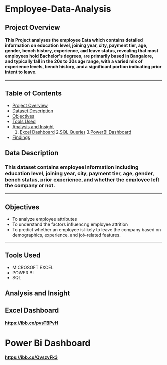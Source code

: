# Employee-Data-Analysis
## Project Overview
#### This Project analyses the employee Data which contains detailed information on education level, joining year, city, payment tier, age, gender, bench history, experience, and leave status, revealing that most employees hold Bachelor's degrees, are primarily based in Bangalore, and typically fall in the 20s to 30s age range, with a varied mix of experience levels, bench history, and a significant portion indicating prior intent to leave.
---
## Table of Contents
+ [Project Overview](#Project-Overview)
+ [Dataset Description](#Dataset-Description)
+ [Objectives](#Objectives)
+ [Tools Used](#Tools-Used)
+ [Analysis and Insight](#Analysisand-Insight)   
  1. [Excel Dashboard](#excel-dashboard)
2.[SQL Queries](#sql-queries)
3.[PowerBi Dashboard](#PowerBi-Dashboard)
+ [Findings](#Findings)
## Data Description
### This dataset contains employee information including education level, joining year, city, payment tier, age, gender, bench status, prior experience, and whether the employee left the company or not.
---

## Objectives
 + To analyze employee attributes 
 + To understand the factors influencing employee attrition  
 + To predict whether an employee is likely to leave the company based on demographics, experience, and job-related features.
---
## Tools Used
+ MICROSOFT EXCEL
+ POWER BI
+ SQL
## Analysis and Insight 
## Excel Dashboard
#### https://ibb.co/pvsTBPvH
# Power Bi Dashboard
#### https://ibb.co/QvszvFk3
